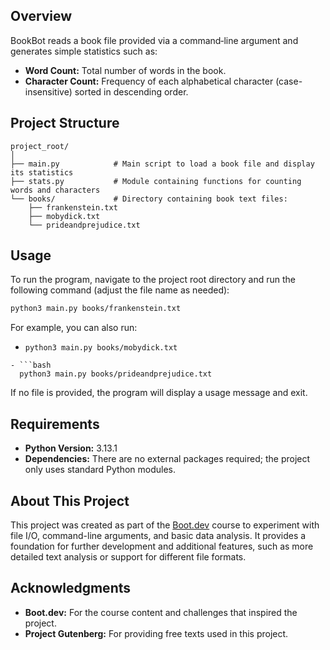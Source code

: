 ## Overview
BookBot reads a book file provided via a command‑line argument and generates simple statistics such as:
- **Word Count:** Total number of words in the book.
- **Character Count:** Frequency of each alphabetical character (case-insensitive) sorted in descending order.

## Project Structure
``` 
project_root/
│
├── main.py            # Main script to load a book file and display its statistics
├── stats.py           # Module containing functions for counting words and characters
└── books/             # Directory containing book text files:
    ├── frankenstein.txt
    ├── mobydick.txt
    └── prideandprejudice.txt
```
## Usage
To run the program, navigate to the project root directory and run the following command (adjust the file name as needed):
``` bash
python3 main.py books/frankenstein.txt
```
For example, you can also run:
- `python3 main.py books/mobydick.txt `
``` 
- ```bash
  python3 main.py books/prideandprejudice.txt
```
If no file is provided, the program will display a usage message and exit.
## Requirements
- **Python Version:** 3.13.1
- **Dependencies:** There are no external packages required; the project only uses standard Python modules.

## About This Project
This project was created as part of the [Boot.dev](https://www.boot.dev) course to experiment with file I/O, command-line arguments, and basic data analysis. It provides a foundation for further development and additional features, such as more detailed text analysis or support for different file formats.
## Acknowledgments
- **Boot.dev:** For the course content and challenges that inspired the project.
- **Project Gutenberg:** For providing free texts used in this project.

